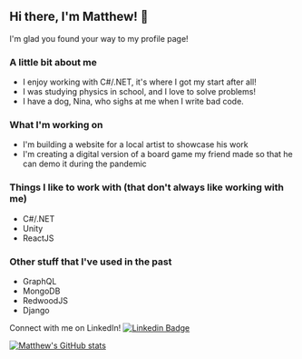 ## Hi there, I'm Matthew! 👋

I'm glad you found your way to my profile page!

### A little bit about me
- I enjoy working with C#/.NET, it's where I got my start after all!
- I was studying physics in school, and I love to solve problems!
- I have a dog, Nina, who sighs at me when I write bad code.

### What I'm working on
- I'm building a website for a local artist to showcase his work
- I'm creating a digital version of a board game my friend made so that he can demo it during the pandemic

### Things I like to work with (that don't always like working with me)
- C#/.NET
- Unity
- ReactJS

### Other stuff that I've used in the past
- GraphQL
- MongoDB
- RedwoodJS
- Django

Connect with me on LinkedIn!
[![Linkedin Badge](https://img.shields.io/badge/-LinkedIn-0e76a8?style=flat-square&logo=Linkedin&logoColor=white)](https://linkedin.com/in/lee-matthew-w)

[![Matthew's GitHub stats](https://github-readme-stats.vercel.app/api?username=mwlee29)](https://github.com/anuraghazra/github-readme-stats)
